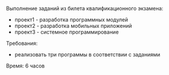 Выполнение заданий из билета квалификационного экзамена:

 - проект1 - разработка программных модулей
 - проект2 - разработка мобильных приложений
 - проект3 - системное программирование
 
 Требования: 
 
 - реализовать три программы в соответствии с заданиями
 
 Время: 6 часов
